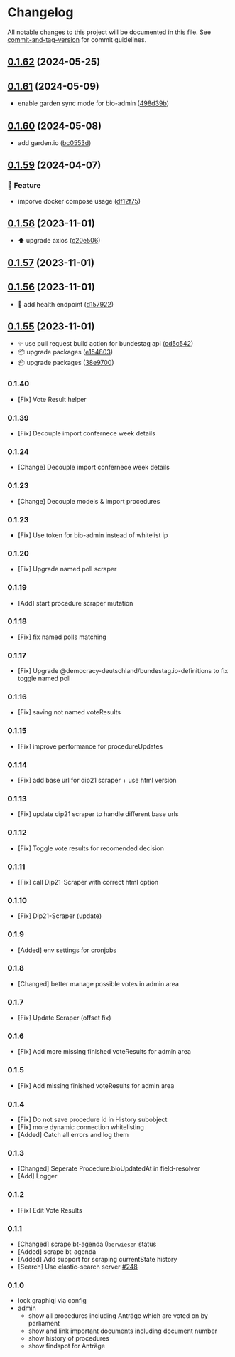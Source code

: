 # Changelog

All notable changes to this project will be documented in this file. See [commit-and-tag-version](https://github.com/absolute-version/commit-and-tag-version) for commit guidelines.

## [0.1.62](https://github.com/demokratie-live/democracy-development/compare/bundestag.io@v0.1.61...bundestag.io@v0.1.62) (2024-05-25)

## [0.1.61](https://github.com/demokratie-live/democracy-development/compare/bundestag.io@v0.1.60...bundestag.io@v0.1.61) (2024-05-09)


* enable garden sync mode for bio-admin ([498d39b](https://github.com/demokratie-live/democracy-development/commit/498d39be4a85d0de5b641d3fd7a6a1fed8314eb2))

## [0.1.60](https://github.com/demokratie-live/democracy-development/compare/bundestag.io@v0.1.59...bundestag.io@v0.1.60) (2024-05-08)


* add garden.io ([bc0553d](https://github.com/demokratie-live/democracy-development/commit/bc0553d2dbae414c2d9f418dc06530bcc2ea82e7))

## [0.1.59](https://github.com/demokratie-live/democracy-development/compare/bundestag.io@v0.1.58...bundestag.io@v0.1.59) (2024-04-07)


### 🚀 Feature

* imporve docker compose usage ([df12f75](https://github.com/demokratie-live/democracy-development/commit/df12f751199dc85ac0ca7d9425d09faf3af836ea))

## [0.1.58](https://github.com/demokratie-live/democracy-development/compare/bundestag.io@v0.1.57...bundestag.io@v0.1.58) (2023-11-01)


* ⬆️ upgrade axios ([c20e506](https://github.com/demokratie-live/democracy-development/commit/c20e5065941172d6b4876b3927167d35d58ba38d))

## [0.1.57](https://github.com/demokratie-live/democracy-development/compare/bundestag.io@v0.1.56...bundestag.io@v0.1.57) (2023-11-01)

## [0.1.56](https://github.com/demokratie-live/democracy-development/compare/bundestag.io@v0.1.55...bundestag.io@v0.1.56) (2023-11-01)


* 🐛 add health endpoint ([d157922](https://github.com/demokratie-live/democracy-development/commit/d157922dcd7dcfd524a0ae4e17100cd679be3f06))

## [0.1.55](https://github.com/demokratie-live/democracy-development/compare/bundestag.io@v0.1.54...bundestag.io@v0.1.55) (2023-11-01)


* ✨ use pull request build action for bundestag api ([cd5c542](https://github.com/demokratie-live/democracy-development/commit/cd5c5423886f75cfa41c66a529d94803855c0652))
* 📦️ upgrade packages ([e154803](https://github.com/demokratie-live/democracy-development/commit/e1548036686fee8c53e47e0ba85337e249e54ff5))
* 📦️ upgrade packages ([38e9700](https://github.com/demokratie-live/democracy-development/commit/38e9700c661d5d893837164133427345d8350d4d))

### 0.1.40

- [Fix] Vote Result helper

### 0.1.39

- [Fix] Decouple import confernece week details

### 0.1.24

- [Change] Decouple import confernece week details

### 0.1.23

- [Change] Decouple models & import procedures

### 0.1.23

- [Fix] Use token for bio-admin instead of whitelist ip

### 0.1.20

- [Fix] Upgrade named poll scraper

### 0.1.19

- [Add] start procedure scraper mutation

### 0.1.18

- [Fix] fix named polls matching

### 0.1.17

- [Fix] Upgrade @democracy-deutschland/bundestag.io-definitions to fix toggle named poll

### 0.1.16

- [Fix] saving not named voteResults

### 0.1.15

- [Fix] improve performance for procedureUpdates

### 0.1.14

- [Fix] add base url for dip21 scraper + use html version

### 0.1.13

- [Fix] update dip21 scraper to handle different base urls

### 0.1.12

- [Fix] Toggle vote results for recomended decision

### 0.1.11

- [Fix] call Dip21-Scraper with correct html option

### 0.1.10

- [Fix] Dip21-Scraper (update)

### 0.1.9

- [Added] env settings for cronjobs

### 0.1.8

- [Changed] better manage possible votes in admin area

### 0.1.7

- [Fix] Update Scraper (offset fix)

### 0.1.6

- [Fix] Add more missing finished voteResults for admin area

### 0.1.5

- [Fix] Add missing finished voteResults for admin area

### 0.1.4

- [Fix] Do not save procedure id in History subobject
- [Fix] more dynamic connection whitelisting
- [Added] Catch all errors and log them

### 0.1.3

- [Changed] Seperate Procedure.bioUpdatedAt in field-resolver
- [Add] Logger

### 0.1.2

- [Fix] Edit Vote Results

### 0.1.1

- [Changed] scrape bt-agenda `Überwiesen` status
- [Added] scrape bt-agenda
- [Added] Add support for scraping currentState history
- [Search] Use elastic-search server [#248](https://github.com/demokratie-live/democracy-client/issues/248)

### 0.1.0

- lock graphiql via config
- admin
  - show all procedures including Anträge which are voted on by parliament
  - show and link important documents including document number
  - show history of procedures
  - show findspot for Anträge
